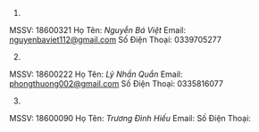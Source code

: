 1)

 MSSV: 18600321
Họ Tên: *Nguyễn Bá Việt*
Email: nguyenbaviet112@gmail.com
Số Điện Thoại: 0339705277

2)
MSSV: 18600222
Họ Tên: *Lỷ Nhần Quắn*
Email: phongthuong002@gmail.com
Số Điện Thoại: 0335816077

3)
MSSV: 18600090
Họ Tên: *Trương Đình Hiếu*
Email: 
Số Điện Thoại: 

